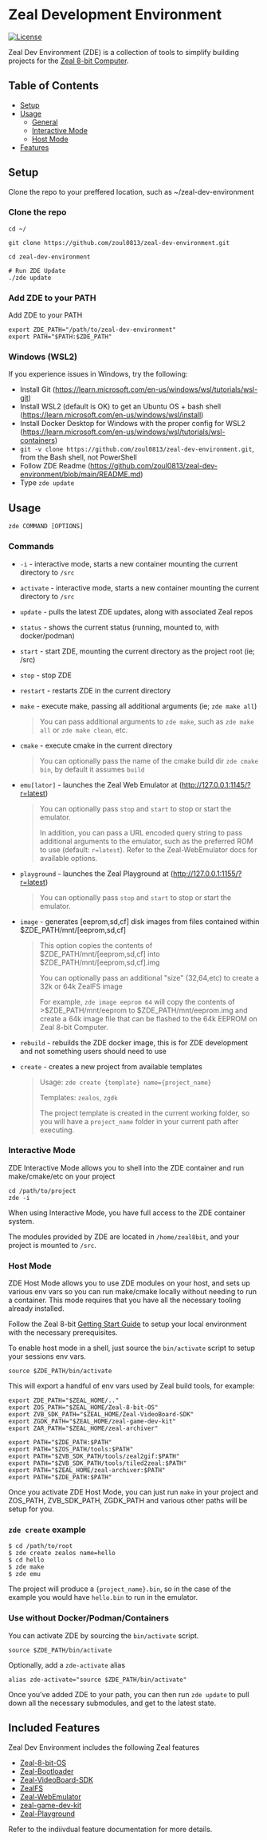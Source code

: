 # Zeal Development Environment

[![License](https://img.shields.io/badge/License-Apache_2.0-blue.svg)](https://www.apache.org/licenses/LICENSE-2.0)

Zeal Dev Environment (ZDE) is a collection of tools to simplify building projects for the [Zeal 8-bit Computer](https://zeal8bit.com/).

## Table of Contents

- [Setup](#setup)
- [Usage](#usage)
  - [General](#usage)
  - [Interactive Mode](#interactive-mode)
  - [Host Mode](#host-mode)
- [Features](#included-features)

## Setup

Clone the repo to your preffered location, such as ~/zeal-dev-environment

### Clone the repo

```shell
cd ~/

git clone https://github.com/zoul0813/zeal-dev-environment.git

cd zeal-dev-environment

# Run ZDE Update
./zde update
```

### Add ZDE to your PATH

Add ZDE to your PATH

```shell
export ZDE_PATH="/path/to/zeal-dev-environment"
export PATH="$PATH:$ZDE_PATH"
```

### Windows (WSL2)

If you experience issues in Windows, try the following:

* Install Git (https://learn.microsoft.com/en-us/windows/wsl/tutorials/wsl-git)
* Install WSL2 (default is OK) to get an Ubuntu OS + bash shell (https://learn.microsoft.com/en-us/windows/wsl/install)
* Install Docker Desktop for Windows with the proper config for WSL2 (https://learn.microsoft.com/en-us/windows/wsl/tutorials/wsl-containers)
* `git -v clone https://github.com/zoul0813/zeal-dev-environment.git`, from the Bash shell, not PowerShell
* Follow ZDE Readme (https://github.com/zoul0813/zeal-dev-environment/blob/main/README.md)
* Type `zde update`

## Usage

```shell
zde COMMAND [OPTIONS]
```

### Commands

* `-i` - interactive mode, starts a new container mounting the current directory to `/src`

* `activate` - interactive mode, starts a new container mounting the current directory to `/src`

* `update` - pulls the latest ZDE updates, along with associated Zeal repos

* `status` - shows the current status (running, mounted to, with docker/podman)

* `start` - start ZDE, mounting the current directory as the project root (ie; /src)

* `stop` - stop ZDE

* `restart` - restarts ZDE in the current directory

* `make` - execute make, passing all additional arguments (ie; `zde make all`)

  > You can pass additional arguments to `zde make`, such as `zde make all` or `zde make clean`, etc.

* `cmake` - execute cmake in the current directory

  > You can optionally pass the name of the cmake build dir `zde cmake bin`, by default it assumes `build`

* `emu[lator]` - launches the Zeal Web Emulator at (http://127.0.0.1:1145/?r=latest)

  > You can optionally pass `stop` and `start` to stop or start the emulator.
  >
  > In addition, you can pass a URL encoded query string to pass additional arguments to the emulator,
  > such as the preferred ROM to use (default: `r=latest`).  Refer to the Zeal-WebEmulator docs for
  > available options.

* `playground` - launches the Zeal Playground at (http://127.0.0.1:1155/?r=latest)

  > You can optionally pass `stop` and `start` to stop or start the emulator.

* `image` - generates [eeprom,sd,cf] disk images from files contained within $ZDE_PATH/mnt/[eeprom,sd,cf]

  > This option copies the contents of $ZDE_PATH/mnt/[eeprom,sd,cf] into $ZDE_PATH/mnt/[eeprom,sd,cf].img
  >
  > You can optionally pass an additional "size" (32,64,etc) to create a 32k or 64k ZealFS image
  >
  > For example, `zde image eeprom 64` will copy the contents of >$ZDE_PATH/mnt/eeprom to
  > $ZDE_PATH/mnt/eeprom.img and create a 64k image file that can be flashed to the 64k EEPROM on Zeal 8-bit Computer.

* `rebuild` - rebuilds the ZDE docker image, this is for ZDE development and not something users should need to use

* `create` - creates a new project from available templates

  > Usage: `zde create {template} name={project_name}`
  >
  > Templates: `zealos`, `zgdk`
  >
  > The project template is created in the current working folder, so you will have a `project_name` folder in
  > your current path after executing.

### Interactive Mode

ZDE Interactive Mode allows you to shell into the ZDE container and run make/cmake/etc on your project

```shell
cd /path/to/project
zde -i
```

When using Interactive Mode, you have full access to the ZDE container system.

The modules provided by ZDE are located in `/home/zeal8bit`, and your project is mounted to `/src`.

### Host Mode

ZDE Host Mode allows you to use ZDE modules on your host, and sets up various env vars so you can run make/cmake
locally without needing to run a container.  This mode requires that you have all the necessary tooling already installed.

Follow the Zeal 8-bit [Getting Start Guide](https://github.com/Zeal8bit/Zeal-8-bit-OS/?tab=readme-ov-file#getting-started) to
setup your local environment with the necessary prerequisites.


To enable host mode in a shell, just source the `bin/activate` script
to setup your sessions env vars.

```shell
source $ZDE_PATH/bin/activate
```

This will export a handful of env vars used by Zeal build tools,
for example:

```shell
export ZDE_PATH="$ZEAL_HOME/.."
export ZOS_PATH="$ZEAL_HOME/Zeal-8-bit-OS"
export ZVB_SDK_PATH="$ZEAL_HOME/Zeal-VideoBoard-SDK"
export ZGDK_PATH="$ZEAL_HOME/zeal-game-dev-kit"
export ZAR_PATH="$ZEAL_HOME/zeal-archiver"

export PATH="$ZDE_PATH:$PATH"
export PATH="$ZOS_PATH/tools:$PATH"
export PATH="$ZVB_SDK_PATH/tools/zeal2gif:$PATH"
export PATH="$ZVB_SDK_PATH/tools/tiled2zeal:$PATH"
export PATH="$ZEAL_HOME/zeal-archiver:$PATH"
export PATH="$ZDE_PATH:$PATH"
```

Once you activate ZDE Host Mode, you can just run `make` in your project and ZOS_PATH, ZVB_SDK_PATH, ZGDK_PATH and
various other paths will be setup for you.

### `zde create` example
  ```shell
  $ cd /path/to/root
  $ zde create zealos name=hello
  $ cd hello
  $ zde make
  $ zde emu
  ```
  The project will produce a `{project_name}.bin`, so in the case of the example you would have `hello.bin`
  to run in the emulator.

### Use without Docker/Podman/Containers

You can activate ZDE by sourcing the `bin/activate` script.

```shell
source $ZDE_PATH/bin/activate
```

Optionally, add a `zde-activate` alias

```shell
alias zde-activate="source $ZDE_PATH/bin/activate"
```

Once you've added ZDE to your path, you can then run `zde update` to
pull down all the necessary submodules, and get to the latest state.

## Included Features

Zeal Dev Environment includes the following Zeal features

* [Zeal-8-bit-OS](home/Zeal-8-bit-OS)
* [Zeal-Bootloader](home/Zeal-Bootloader)
* [Zeal-VideoBoard-SDK](home/Zeal-VideoBoard-SDK)
* [ZealFS](home/ZealFS)
* [Zeal-WebEmulator](home/Zeal-WebEmulator)
* [zeal-game-dev-kit](home/zeal-game-dev-kit)
* [Zeal-Playground](home/Zeal-Playground)

Refer to the indiivdual feature documentation for more details.
